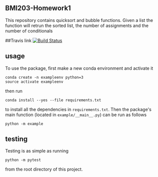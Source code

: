 ## BMI203-Homework1

This repository contains quicksort and bubble functions. Given a list the function will retrun the sorted list, the number of assignments and the number of conditionals

##Travis link
[![Build
Status](https://travis-ci.org/graciegordon/example.svg?branch=master)](https://travis-ci.org/graciegordon/example)


## usage

To use the package, first make a new conda environment and activate it

```
conda create -n exampleenv python=3
source activate exampleenv
```

then run

```
conda install --yes --file requirements.txt
```

to install all the dependencies in `requirements.txt`. Then the package's
main function (located in `example/__main__.py`) can be run as follows

```
python -m example
```

## testing

Testing is as simple as running

```
python -m pytest
```

from the root directory of this project.
